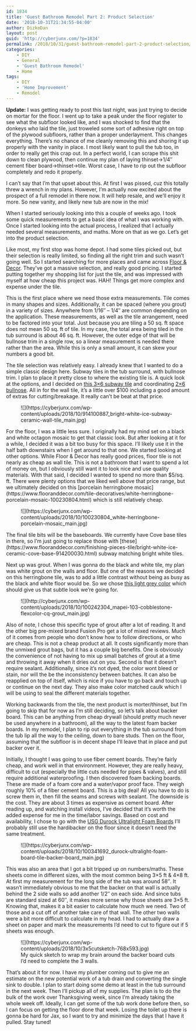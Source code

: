 ```yaml
---
id: 1834
title: 'Guest Bathroom Remodel Part 2: Product Selection'
date: '2018-10-31T21:34:55-04:00'
author: DizkoDan
layout: post
guid: 'http://cyberjunx.com/?p=1834'
permalink: /2018/10/31/guest-bathroom-remodel-part-2-product-selection/
categories:
    - DIY
    - General
    - 'Guest Bathroom Remodel'
    - Home
tags:
    - DIY
    - 'Home Improvement'
    - Remodel
---
```


**Update:** I was getting ready to post this last night, was just trying to decide on mortar for the floor. I went up to take a peak under the floor register to see what the subfloor looked like, and I was shocked to find that the donkeys who laid the tile, just troweled some sort of adhesive right on top of the plywood subfloors, rather than a proper underlayment. This changes everything. There’s no chance of me cleanly removing this and shoring it up properly with the vanity in place. I most likely want to pull the tub too, in order to really get this crap out. In a perfect world, I can scrape this shit down to clean plywood, then continue my plan of laying thinset-&gt;1/4″ cement fiber board-&gt;thinset-&gt;tile. Worst case, I have to rip out the subfloor completely and redo it properly.

I can’t say that I’m that upset about this. At first I was pissed, cuz this totally threw a wrench in my plans. However, I’m actually now excited about the prospect of a full remodel in there now. It will help resale, and we’ll enjoy it more. So new vanity, and likely new tub are now in the mix!

When I started seriously looking into this a couple of weeks ago. I took some quick measurements to get a basic idea of what I was working with. Once I started looking into the actual process, I realized that I actually needed several measurements, and maths. More on that as we go. Let’s get into the product selection.  
  
Like most, my first stop was home depot. I had some tiles picked out, but their selection is really limited, so finding all the right trim and such wasn’t going well. So I started searching for more places and came across [Floor &amp; Decor](https://www.flooranddecor.com). They’ve got a massive selection, and really good pricing. I started putting together my shopping list for just the tile, and was impressed with myself at how cheap this project was. HAH! Things get more complex and expense under the tile.

This is the first place where we need those extra measurements. Tile comes in many shapes and sizes. Additionally, it can be spaced (where you grout) in a variety of sizes. Anywhere from 1/16″ – 1/4″ are common depending on the application. These measurements, as well as the tile arrangement, need to be factored into your total. Just because you are tiling a 50 sq. ft space does not mean 50 sq. ft of tile. In my case, the total area being tiled in the tub surround is about 46 sq. ft. However, the outer edge of that will be bullnose trim in a single row, so a linear measurement is needed there rather than the area. While this is only a small amount, it can skew your numbers a good bit.

The tile selection was relatively easy. I already knew that I wanted to do a simple classic design here. Subway tiles in the tub surround, with bullnose trim. I plan to place it pretty close to where the existing tile is. A quick look at the options, and I decided on [this 3×6 subway tile](https://www.flooranddecor.com/tile-decoratives/bright-white-ice-subway-ceramic-wall-tile-914100887.html) and coordinating [2×6 bullnose](https://www.flooranddecor.com/finishing-pieces-decoratives/bright-white-ice-ceramic-bullnose-100138056.html). All in for the wall tile, it’s a little over $100 including a good amount of extras for cutting/breakage. It really can’t be beat at that price.

<figure class="wp-block-image">![](https://cyberjunx.com/wp-content/uploads/2018/10/914100887_bright-white-ice-subway-ceramic-wall-tile_main.jpg)</figure>For the floor, I was a little less sure. I originally had my mind set on a black and white octagon mosaic to get that classic look. But after looking at it for a while, I decided it was a bit too busy for this space. I’ll likely use it in the half bath downstairs when I get around to that one. We started looking at other options. While Floor &amp; Decor has really good prices, floor tile is not nearly as cheap as wall tile. This is not a bathroom that I want to spend a lot of money on, but I obviously still want it to look nice and use quality materials. With that said, I decided I wanted to spend no more than $5/sq. ft. There were plenty options that we liked well above that price range, but we ultimately decided on this [porcelain herringbone mosaic](https://www.flooranddecor.com/tile-decoratives/white-herringbone-porcelain-mosaic-100230804.html) which is still relatively cheap.

<figure class="wp-block-image">![](https://cyberjunx.com/wp-content/uploads/2018/10/100230804_white-herringbone-porcelain-mosaic_main.jpg)</figure>The final tile bits will be the baseboards. We currently have Cove base tiles in there, so I’m just going to replace those with [these](https://www.flooranddecor.com/finishing-pieces-tile/bright-white-ice-ceramic-cove-base-914200030.html) subway matching bright white tiles.

Next up was grout. When I was gonna do the black and white tile, my plan was white grout on the walls and floor. But one of the reasons we decided on this herringbone tile, was to add a little contrast without being as busy as the black and white floor would be. So we chose [this light grey color](https://www.flooranddecor.com/mapei-installation-materials/mapei-103-cobblestone-flexcolor-cq-grout-100242304.html) which should give us that subtle look we’re going for.

<figure class="wp-block-image">![](http://cyberjunx.com/wp-content/uploads/2018/10/100242304_mapei-103-cobblestone-flexcolor-cq-grout_main.jpg)</figure>Also of note, I chose this specific type of grout after a lot of reading. It and the other big pre-mixed brand Fusion Pro get a lot of mixed reviews. Much of it comes from people who don’t know how to follow directions, or who are cheap. This is not a cheap product at all. It costs significantly more than the unmixed grout bags, but it has a couple big benefits. One is obviously the convenience of not having to mix up small batches of grout at a time and throwing it away when it dries out on you. Second is that it doesn’t require sealant. Additionally, since it’s not dyed, the color wont bleed or stain, nor will the be the inconsistency between batches. It can also be reapplied on top of itself, which is nice if you have to go back and touch up or continue on the next day. They also make color matched caulk which I will be using to seal the different materials together.

Working backwards from the tile, the next product is morter/thinset, but I’m going to skip that for now as I’m still deciding, so let’s talk about backer board. This can be anything from cheap drywall (should pretty much never be used anywhere in a bathroom), all the way to the latest foam backer boards. In my remodel, I plan to rip out everything in the tub surround from the tub lip all the way to the ceiling, down to bare studs. Then on the floor, assuming that the subfloor is in decent shape I’ll leave that in place and put backer over it.

Initially, I thought I was going to use fiber cement boards. They’re fairly cheap, and work well in that environment. However, they are really heavy, difficult to cut (especially the little cuts needed for pipes &amp; valves), and still require additional waterproofing. I then discovered foam backing boards. These are made of a foam core and a water/vapor proof face. They weigh roughly 10% of a fiber cement board. This is a big deal! All you have to do is screw them in, then fill the seams and screws with sealant. The downside is the cost. They are about 3 times as expensive as cement board. After reading up, and watching install videos, I’ve decided that it’s worth the added expense for me in the time/labor savings. Based on cost and availability, I chose to go with the [USG Durock Ultralight Foam Boards](https://www.flooranddecor.com/shower-systems-installation-materials/durock-ultralight-foam-board-tile-backer-board-100341692.html) I’ll probably still use the hardibacker on the floor since it doesn’t need the same treatment.

<figure class="wp-block-image">![](https://cyberjunx.com/wp-content/uploads/2018/10/100341692_durock-ultralight-foam-board-tile-backer-board_main.jpg)</figure>This was also an area that I got a bit tripped up on numbers/maths. These sheets come in different sizes, with the most common being 3×5 ft &amp; 4×8 ft. At first my measurement for the long side of the tub was around 58″. It wasn’t immediately obvious to me that the backer on that wall is actually behind the 2 side walls so add another 1/2″ on each side. And since tubs are standard sized at 60″, it makes more sense why those sheets are 3×5 ft. Knowing that, makes it a bit easier to calculate how much we need. Two of those and a cut off of another take care of that wall. The other two walls were a bit more difficult to calculate in my head. I had to actually draw a sheet on paper and mark the measurements I’d need to cut to figure out if 5 sheets was enough.

<figure class="wp-block-image">![](https://cyberjunx.com/wp-content/uploads/2018/10/3x5cutsketch-768x593.jpg)<figcaption>My quick sketch to wrap my brain around the backer board cuts I’d need to complete the 3 walls.  
</figcaption></figure>That’s about it for now. I have my plumber coming out to give me an estimate on the new potential work of a tub drain and converting the single sink to double. I plan to start doing some demo at least in the tub surround in the next week. Then I’ll pickup all of my supplies. The plan is to do the bulk of the work over Thanksgiving week, since I’m already taking the whole week off. Ideally, I can get some of the tub work done before then, so I can focus on getting the floor done that week. Losing the toilet up there is gonna be hard for Jax, so I want to try and minimize the days that I have it pulled. Stay tuned!